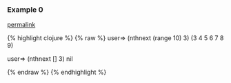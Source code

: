 ### Example 0
[permalink](#example-0)

{% highlight clojure %}
{% raw %}
user=> (nthnext (range 10) 3)
(3 4 5 6 7 8 9)

user=> (nthnext [] 3)
nil

{% endraw %}
{% endhighlight %}


